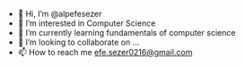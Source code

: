 - 👋 Hi, I’m @alpefesezer
- 👀 I’m interested in Computer Science
- 🌱 I’m currently learning fundamentals of computer science
- 💞️ I’m looking to collaborate on ...
- 📫 How to reach me efe.sezer0216@gmail.com

<!---
alpefesezer/alpefesezer is a ✨ special ✨ repository because its `README.md` (this file) appears on your GitHub profile.
You can click the Preview link to take a look at your changes.
--->
